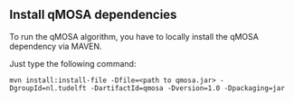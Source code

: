 ## Install qMOSA dependencies

To run the qMOSA algorithm, you have to locally install the qMOSA dependency via MAVEN.

Just type the following command:

```
mvn install:install-file -Dfile=<path to qmosa.jar> -DgroupId=nl.tudelft -DartifactId=qmosa -Dversion=1.0 -Dpackaging=jar
```